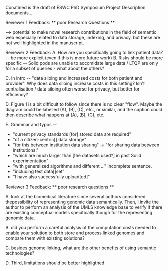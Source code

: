 Conatined is the draft of ESWC PhD Symposium Project Description documents...


Reviewer 1 Feedback:
** poor Research Questions **

--> potential to make novel research contributions in the field of semantic web especially related to data storage, indexing, and privacy, but these are not well highlighted in the manuscript.


Reviewer 2 Feedback:
A. How are you specifically going to link patient data? -- be more explicit (even if this is more future work)
B. Risks should be more specific -- Solid pods are unable to accomidate large data / LTQP are only for a subset of queries - what about the others?

C. In intro -- "data siloing and increased costs for both patient and provider". Why does data siloing increase costs in this setting? Isn't centralisation / data siloing often worse for privacy, but better for efficiency? 

D. Figure 1 is a bit difficult to follow since there is no clear "flow". Maybe the diagram could be labelled (A), (B), (C), etc., or similar, and the caption could then describe what happens at (A), (B), (C), etc.

E. Grammar and typos -- 
* "current privacy standards [for] stored data are required"
* "of a citizen-centric[] data storage"
* "for this between institution data sharing" -> "for sharing data between institutions."
* "which are much larger than [the datasets used?] in past Solid experimentation"
* "with generalized algorithms and different ..." Incomplete sentence.
* "including test data[]set"
* "I have also successfully upload[ed]"


Reviewer 3 Feedback:
** poor research questions **

A. look at the biomedical literature since several authors considered thepossibility of representing genomic data semantically.
Then, I invite the author to perform an analysis of the UMLS knowledge base to verify if there are existing conceptual models specifically though for the representing genomic data.

B. did you perform a careful analysis of the computation costs needed to enable your solution to both store and process linked genomes and compare them with existing solutions?

C. besides genome linking, what are the other benefits of using semantic technologies?

D. Third, limitations should be better highligthed.


